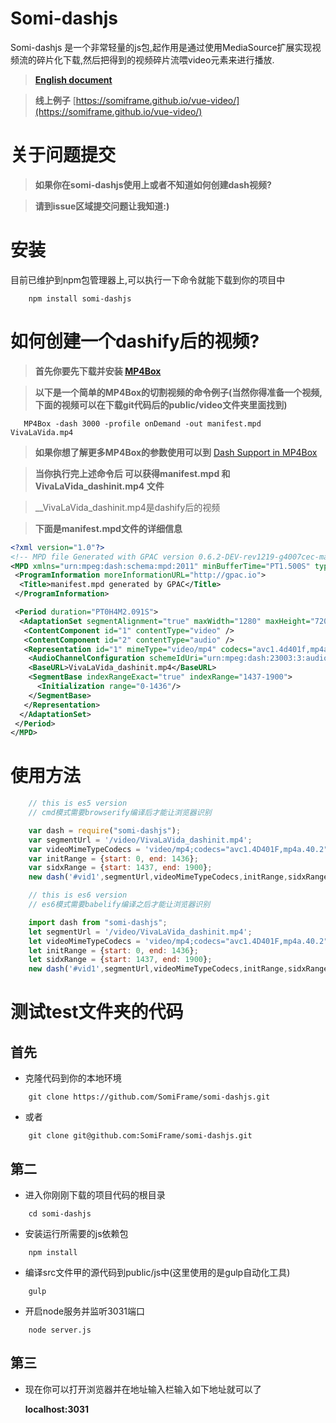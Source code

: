 Somi-dashjs
================
Somi-dashjs 是一个非常轻量的js包,起作用是通过使用MediaSource扩展实现视频流的碎片化下载,然后把得到的视频碎片流喂video元素来进行播放.

>__[English document](https://github.com/SomiFrame/somi-dashjs/blob/master/README.md)__

>__线上例子__ [https://somiframe.github.io/vue-video/](https://somiframe.github.io/vue-video/)

关于问题提交
================
> __如果你在somi-dashjs使用上或者不知道如何创建dash视频?__

> __请到issue区域提交问题让我知道:)__

安装
================
目前已维护到npm包管理器上,可以执行一下命令就能下载到你的项目中
```shell
    npm install somi-dashjs
```

如何创建一个dashify后的视频?
===============
> __首先你要先下载并安装 [MP4Box](https://gpac.wp.imt.fr/2015/07/29/gpac-build-mp4box-only-all-platforms/)__

> __以下是一个简单的MP4Box的切割视频的命令例子(当然你得准备一个视频,下面的视频可以在下载git代码后的public/video文件夹里面找到)__
```shell
   MP4Box -dash 3000 -profile onDemand -out manifest.mpd VivaLaVida.mp4
```
> __如果你想了解更多MP4Box的参数使用可以到__ [Dash Support in MP4Box](https://gpac.wp.imt.fr/mp4box/dash/)

> __当你执行完上述命令后 可以获得manifest.mpd 和 VivaLaVida_dashinit.mp4 文件__

> __VivaLaVida_dashinit.mp4是dashify后的视频

> __下面是manifest.mpd文件的详细信息__
```xml
<?xml version="1.0"?>
<!-- MPD file Generated with GPAC version 0.6.2-DEV-rev1219-g4007cec-master  at 2017-05-18T04:06:16.663Z-->
<MPD xmlns="urn:mpeg:dash:schema:mpd:2011" minBufferTime="PT1.500S" type="static" mediaPresentationDuration="PT0H4M2.091S" maxSegmentDuration="PT0H0M10.000S" profiles="urn:mpeg:dash:profile:isoff-on-demand:2011">
 <ProgramInformation moreInformationURL="http://gpac.io">
  <Title>manifest.mpd generated by GPAC</Title>
 </ProgramInformation>

 <Period duration="PT0H4M2.091S">
  <AdaptationSet segmentAlignment="true" maxWidth="1280" maxHeight="720" maxFrameRate="25" par="16:9" lang="und" subsegmentAlignment="true" subsegmentStartsWithSAP="1">
   <ContentComponent id="1" contentType="video" />
   <ContentComponent id="2" contentType="audio" />
   <Representation id="1" mimeType="video/mp4" codecs="avc1.4d401f,mp4a.40.2" width="1280" height="720" frameRate="25" sar="1:1" audioSamplingRate="44100" startWithSAP="1" bandwidth="1280527">
    <AudioChannelConfiguration schemeIdUri="urn:mpeg:dash:23003:3:audio_channel_configuration:2011" value="2"/>
    <BaseURL>VivaLaVida_dashinit.mp4</BaseURL>
    <SegmentBase indexRangeExact="true" indexRange="1437-1900">
      <Initialization range="0-1436"/>
    </SegmentBase>
   </Representation>
  </AdaptationSet>
 </Period>
</MPD>
```

使用方法
================
```javascript
    // this is es5 version
    // cmd模式需要browserify编译后才能让浏览器识别

    var dash = require("somi-dashjs");
    var segmentUrl = '/video/VivaLaVida_dashinit.mp4';
    var videoMimeTypeCodecs = 'video/mp4;codecs="avc1.4D401F,mp4a.40.2"';
    var initRange = {start: 0, end: 1436};
    var sidxRange = {start: 1437, end: 1900};
    new dash('#vid1',segmentUrl,videoMimeTypeCodecs,initRange,sidxRange);

    // this is es6 version
    // es6模式需要babelify编译之后才能让浏览器识别

    import dash from "somi-dashjs";
    let segmentUrl = '/video/VivaLaVida_dashinit.mp4';
    let videoMimeTypeCodecs = 'video/mp4;codecs="avc1.4D401F,mp4a.40.2"';
    let initRange = {start: 0, end: 1436};
    let sidxRange = {start: 1437, end: 1900};
    new dash('#vid1',segmentUrl,videoMimeTypeCodecs,initRange,sidxRange);
```

测试test文件夹的代码
================
首先
----------------
* 克隆代码到你的本地环境

```
    git clone https://github.com/SomiFrame/somi-dashjs.git
```
* 或者
```
    git clone git@github.com:SomiFrame/somi-dashjs.git
```

第二
---------------
* 进入你刚刚下载的项目代码的根目录
```
    cd somi-dashjs
```
* 安装运行所需要的js依赖包
```
    npm install
```
* 编译src文件甲的源代码到public/js中(这里使用的是gulp自动化工具)
```
    gulp
```
* 开启node服务并监听3031端口
```
    node server.js
```
第三
---------------
* 现在你可以打开浏览器并在地址输入栏输入如下地址就可以了

  __localhost:3031__